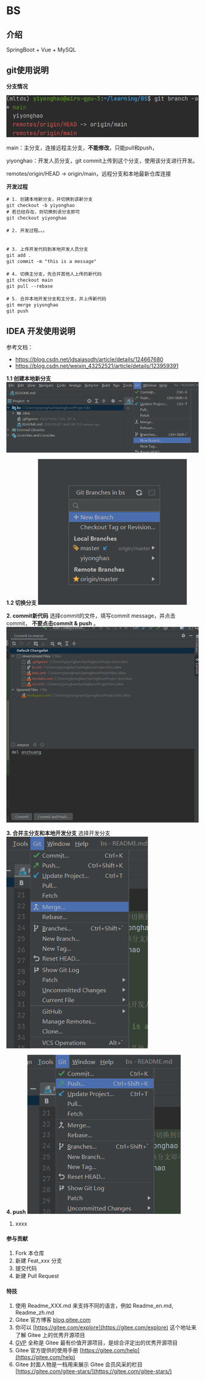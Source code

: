# BS

## 介绍
SpringBoot + Vue + MySQL


## git使用说明

**分支情况**

![输入图片说明](imagesgit_1.png.png)

main：主分支，连接远程主分支，**不能修改**，只能pull和push，

yiyonghao：开发人员分支，git commit上传到这个分支，使用该分支进行开发。

remotes/origin/HEAD -> origin/main，远程分支和本地最新仓库连接


**开发过程**

```shell
# 1. 创建本地新分支，并切换到该新分支
git checkout -b yiyonghao
# 若已经存在，则切换到该分支即可
git checkout yiyonghao

# 2. 开发过程。。。


# 3. 上传开发代码到本地开发人员分支
git add .
git commit -m "this is a message"

# 4. 切换主分支，先合并其他人上传的新代码
git checkout main
git pull --rebase

# 5. 合并本地开发分支和主分支，并上传新代码
git merge yiyonghao
git push
```

## IDEA 开发使用说明

参考文档：
- https://blog.csdn.net/jdsaiasodh/article/details/124667680
- https://blog.csdn.net/weixin_43252521/article/details/123959391


 **1.1 创建本地新分支** 
![输入图片说明](imags/git_checkout.png.png)


 **1.2 切换分支** 
![输入图片说明](imags/git_branch1.png)

 **2. commit新代码** 
选择commit的文件，填写commit message，并点击commit， **不要点击commit & push** 。
![输入图片说明](imags/git_commit.png)

 **3. 合并主分支和本地开发分支** 
选择开发分支
![输入图片说明](imags/git_merge.png)

 **4. push** 
![输入图片说明](imags/git_push.png)

1.  xxxx


#### 参与贡献

1.  Fork 本仓库
2.  新建 Feat_xxx 分支
3.  提交代码
4.  新建 Pull Request


#### 特技

1.  使用 Readme\_XXX.md 来支持不同的语言，例如 Readme\_en.md, Readme\_zh.md
2.  Gitee 官方博客 [blog.gitee.com](https://blog.gitee.com)
3.  你可以 [https://gitee.com/explore](https://gitee.com/explore) 这个地址来了解 Gitee 上的优秀开源项目
4.  [GVP](https://gitee.com/gvp) 全称是 Gitee 最有价值开源项目，是综合评定出的优秀开源项目
5.  Gitee 官方提供的使用手册 [https://gitee.com/help](https://gitee.com/help)
6.  Gitee 封面人物是一档用来展示 Gitee 会员风采的栏目 [https://gitee.com/gitee-stars/](https://gitee.com/gitee-stars/)
